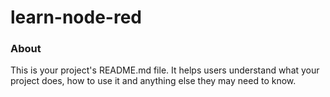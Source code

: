 learn-node-red
==============

### About

This is your project's README.md file. It helps users understand what your
project does, how to use it and anything else they may need to know.